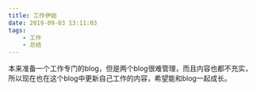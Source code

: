 ```yaml
---
title: 工作伊始
date: 2019-09-03 13:11:03
tags: 
	- 工作
	- 总结
---
```

本来准备一个工作专门的blog，但是两个blog很难管理，而且内容也都不充实，所以现在也在这个blog中更新自己工作的内容，希望能和blog一起成长。